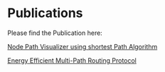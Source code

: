 # Publications


<be /> Please find the Publication here:

<be /> [Node Path Visualizer using shortest Path Algorithm](https://github.com/gagan110/Publications/tree/gagan110-NodePath)


<be /> [Energy Efficient Multi-Path Routing Protocol](https://www.irjet.net/archives/V12/i3/IRJET-V12I325.pdf)
